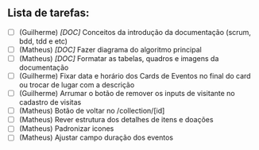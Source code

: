 ## Lista de tarefas:

- [ ] (Guilherme) _[DOC]_ Conceitos da introdução da documentação (scrum, bdd, tdd e etc)
- [ ] (Matheus) _[DOC]_ Fazer diagrama do algoritmo principal
- [ ] (Matheus) _[DOC]_ Formatar as tabelas, quadros e imagens da documentação
- [ ] (Guilherme) Fixar data e horário dos Cards de Eventos no final do card ou trocar de lugar com a descrição
- [ ] (Guilherme) Arrumar o botão de remover os inputs de visitante no cadastro de visitas
- [ ] (Matheus) Botão de voltar no /collection/[id]
- [ ] (Matheus) Rever estrutura dos detalhes de itens e doações
- [ ] (Matheus) Padronizar icones
- [ ] (Matheus) Ajustar campo duração dos eventos
